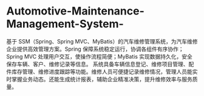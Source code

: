 # Automotive-Maintenance-Management-System-
基于 SSM（Spring、Spring MVC、MyBatis）的汽车维修管理系统，为汽车维修企业提供高效管理方案。Spring 保障系统稳定运行，协调各组件有序协作；Spring MVC 处理用户交互，使操作流程简便；MyBatis 实现数据持久化，安全保存车辆、客户、维修记录等信息。  系统具备车辆信息登记、维修项目管理、配件库存管理、维修进度跟踪等功能。维修人员可便捷记录维修情况，管理人员能实时掌握业务动态。还能生成统计报表，辅助企业精准决策，提升维修效率与服务质量。 
